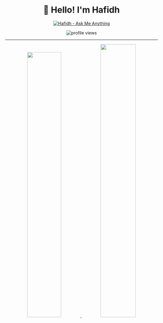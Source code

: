 <div align='center'>
  
  
  # 👋 Hello! I'm Hafidh  
  
  [![Hafidh - Ask Me Anything](https://img.shields.io/static/v1?label=Discussions&message=Ask%20Me%20Anything&color=green&style=for-the-badge&logo=github&logoColor=white)](https://github.com/hafidh7/hafidh7/discussions/new?category=ask-me-anything)
  
  <img src="https://gpvc.arturio.dev/hafidh7" alt="profile views"> 
  
</div>

---

<p align="center">
  
  <a href="https://github-readme-stats.vercel.app/api/top-langs/?username=hafidh7&count_private=true&theme=vue-dark&hide_langs_below=1&layout=compact">
  <img width="47.3%" src="https://github-readme-stats.vercel.app/api/top-langs/?username=hafidh7&count_private=true&theme=vue-dark&hide_langs_below=1&layout=compact" />
  </a>
  
  <a href="https://github-readme-stats.vercel.app/api?username=hafidh7&count_private=true&show_icons=true&theme=vue-dark">
  <img width="48%" src="https://github-readme-stats.vercel.app/api?username=hafidh7&show_icons=true&count_private=true&theme=vue-dark" />
  </a>
  
</p>


  
  

